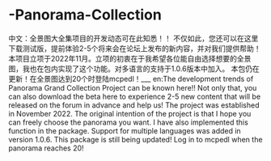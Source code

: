 # -Panorama-Collection
中文：全景图大全集项目的开发动态可在此知悉！！
不仅如此，您还可以在这里下载测试版，提前体验2-5个将来会在论坛上发布的新内容，并对我们提供帮助！
本项目立项于2022年11月。立项的初衷在于我希望各位能自由选择想要的全景图，我也在包内实现了这个功能。对多语言的支持于1.0.6版本中加入。
本包仍在更新！在全景图达到20个时登陆mcpedl！___
en:The development trends of Panorama Grand Collection Project can be known here!!
Not only that, you can also download the beta here to experience 2-5 new content that will be released on the forum in advance and help us!
The project was established in November 2022. The original intention of the project is that I hope you can freely choose the panorama you want. I have also implemented this function in the package. Support for multiple languages was added in version 1.0.6.
This package is still being updated! Log in to mcpedl when the panorama reaches 20!
